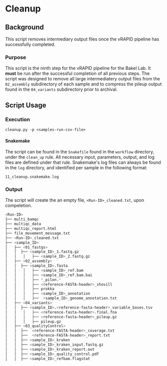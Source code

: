 # Cleanup

## Background

This script removes intermediary output files once the vRAPID pipeline has successfully completed.

### Purpose

This script is the ninth step for the vRAPID pipeline for the Bakel Lab. It **must** be run after the successful completion of all previous steps. The script was designed to remove all large intermediatery output files from the `02_assembly` subdirectory of each sample and to compress the pileup output found in the `04_variants` subdirectory prior to archival.

## Script Usage

### Execution

`cleanup.py -p <samples-run-csv-file>`

#### Snakemake

The script can be found in the `Snakefile` found in the `workflow` directory, under the `clean_up` rule. All necessary input, parameters, output, and log files are defined under that rule. Snakemake's log files can always be found in the `log` directory, and identified per sample in the following format:

`11_cleanup.snakemake.log`

### Output

The script will create the an empty file, `<Run-ID>_cleaned.txt`, upon compeletion.

 ```bash
<Run-ID>
├── multi_bamqc
├── multiqc_data
├── multiqc_report.html
├── file_movement_message.txt
├── <Run-ID>_cleaned.txt
├── <sample_ID>
│   ├── <01_fastqs>
│   │  ├── <sample_ID>_1.fastq.gz
│   │	│	├── <sample_ID>_2.fastq.gz
│   ├── <02_assembly>
│   │  ├── <sample_ID>.fasta
│   │	│	├── <sample_ID>_ref.bam
│   │	│	├── <sample_ID>_ref.bam.bai
│   │	│	├── *_pilon.*
│   │	│	├── <reference-FASTA-header>_shovill
│   │	│	├── prokka
│   │	│	├── <sample_ID>_annotation
│   │	│	├──  <sample_ID>_genome_annotation.txt
│   ├── <04_variants>
│   │  ├── <sample_ID>.<reference-fasta-header>_variable_bases.tsv
│   │	│	├── <reference-fasta-header>.final.fna
│   │	│	├── <reference-fasta-header>_pileup.gz
│   │	│	├── pileup.gz
│   ├── <03_qualityControl>
│   │  ├──  <reference-FASTA-header>_coverage.txt
│   │  ├──  <reference-FASTA-header>_report.txt
│   │  ├── <sample_ID>_kraken
│   │  ├── <sample_ID>_kraken_input.fastq.gz
│   │  ├── <sample_ID>_kraken_report.out
│   │  ├── <sample_ID>_quality_control.pdf
│   │  ├── <sample_ID>_refbam.flagstat
 ```



